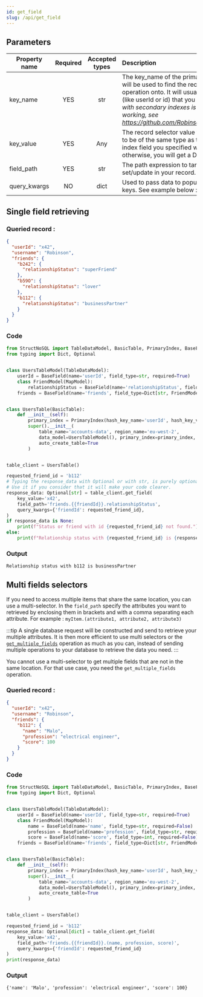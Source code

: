 ```yaml
---
id: get_field
slug: /api/get_field
---
```


## Parameters

| Property name | Required | Accepted types | Description |
| ------------- | :------: | :------------: | :---------- |
| key_name      | YES      | str  | The key\_name of the primary or secondary index that will be used to find the record you want to perform the operation onto. It will usually be the primary index field (like userId or id) that you defined. _Note : The selection with secondary indexes is still in Beta and not fully working, see https://github.com/Robinson04/StructNoSQL/issues/10_ |
| key_value     | YES      | Any  | The record selector value for your operation. Will need to be of the same type as the type you defined the index field you specified with the key_name parameter, otherwise, you will get a DataValidation error. |
| field_path    | YES      | str  | The path expression to target the attribute to set/update in your record. See [Field path selectors](../basics/field_path_selectors.md) |
| query_kwargs  | NO       | dict | Used to pass data to populate a field_path that contains keys. See example below  : |


## Single field retrieving

### Queried record :
```json
{
  "userId": "x42",
  "username": "Robinson",
  "friends": {
    "b242": {
      "relationshipStatus": "superFriend"
    },
    "b59O": {
      "relationshipStatus": "lover"
    },
    "b112": {
      "relationshipStatus": "businessPartner"
    }
  }
}
```

### Code
```python
from StructNoSQL import TableDataModel, BasicTable, PrimaryIndex, BaseField, MapModel
from typing import Dict, Optional


class UsersTableModel(TableDataModel):
    userId = BaseField(name='userId', field_type=str, required=True)
    class FriendModel(MapModel):
        relationshipStatus = BaseField(name='relationshipStatus', field_type=str, required=False)
    friends = BaseField(name='friends', field_type=Dict[str, FriendModel], key_name='friendId', required=False)


class UsersTable(BasicTable):
    def __init__(self):
        primary_index = PrimaryIndex(hash_key_name='userId', hash_key_variable_python_type=str)
        super().__init__(
            table_name='accounts-data', region_name='eu-west-2',
            data_model=UsersTableModel(), primary_index=primary_index,
            auto_create_table=True
        )


table_client = UsersTable()

requested_friend_id = 'b112'
# Typing the response_data with Optional or with str, is purely optional.
# Use it if you consider that it will make your code clearer.
response_data: Optional[str] = table_client.get_field(
    key_value='x42',
    field_path='friends.{{friendId}}.relationshipStatus',
    query_kwargs={'friendId': requested_friend_id},
)
if response_data is None:
    print(f"Status or friend with id {requested_friend_id} not found.")
else:
    print(f"Relationship status with {requested_friend_id} is {response_data}")
```

### Output
```
Relationship status with b112 is businessPartner
```
        

## Multi fields selectors

If you need to access multiple items that share the same location, you can use a multi-selector. In the ```field_path```
specify the attributes you want to retrieved by enclosing them in brackets and with a comma separating each attribute.
For example : ```myItem.(attribute1, attribute2, attribute3)```

:::tip
A single database request will be constructed and send to retrieve your multiple attributes. It is then more efficient 
to use multi selectors or the [```get_multiple_fields```](./get_multiple_fields) operation as much as you can, instead of sending multiple 
operations to your database to retrieve the data you need.
:::

You cannot use a multi-selector to get multiple fields that are not in the same location. For that use case, you need
the ```get_multiple_fields``` operation.



### Queried record :
```json
{
  "userId": "x42",
  "username": "Robinson",
  "friends": {
    "b112": {
      "name": "Malo",
      "profession": "electrical engineer",
      "score": 100
    }
  }
}
```

### Code
```python
from StructNoSQL import TableDataModel, BasicTable, PrimaryIndex, BaseField, MapModel
from typing import Dict, Optional


class UsersTableModel(TableDataModel):
    userId = BaseField(name='userId', field_type=str, required=True)
    class FriendModel(MapModel):
        name = BaseField(name='name', field_type=str, required=False)
        profession = BaseField(name='profession', field_type=str, required=False)
        score = BaseField(name='score', field_type=int, required=False)
    friends = BaseField(name='friends', field_type=Dict[str, FriendModel], key_name='friendId', required=False)


class UsersTable(BasicTable):
    def __init__(self):
        primary_index = PrimaryIndex(hash_key_name='userId', hash_key_variable_python_type=str)
        super().__init__(
            table_name='accounts-data', region_name='eu-west-2',
            data_model=UsersTableModel(), primary_index=primary_index,
            auto_create_table=True
        )


table_client = UsersTable()

requested_friend_id = 'b112'
response_data: Optional[dict] = table_client.get_field(
    key_value='x42',
    field_path='friends.{{friendId}}.(name, profession, score)',
    query_kwargs={'friendId': requested_friend_id}
)
print(response_data)

```

### Output
```
{'name': 'Malo', 'profession': 'electrical engineer', 'score': 100}
```
        
 